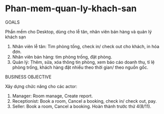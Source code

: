 # Phan-mem-quan-ly-khach-san

GOALS

Phần mềm cho Desktop, dùng cho lễ tân, nhân viên bán hàng và quản lý khách sạn
  1. Nhân viên lễ tân: Tìm phòng tống, check in/ check out cho khách, in hóa đơn.
  2. Nhân viên bán hàng: tìm phòng trống, đặt phòng.
  3. Quản lý: Thêm, sửa, xóa thông tin phòng, xem báo cáo doanh thu, tỉ lệ phòng trống, khách hàng đặt nhiều theo thời gian/ theo nguồn gốc.
 

BUSINESS OBJECTIVE

Xây dựng chức năng cho các actor:
  1. Manager: Room manage, Create report.
  2. Receptionist: Book a room, Cancel a booking, check in/ check out, pay.
  3. Seller: Book a room, Cancel a booking.
Hoàn thành trước thứ 4(8/11).
  
    
